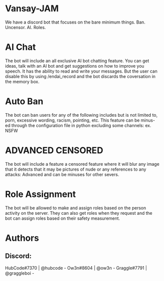 # Vansay-JAM
We have a discord bot that focuses on the bare minimum things. Ban. Uncensor. AI. Roles. 

# AI Chat
The bot will include an all exclusive AI bot chatting feature. You can get ideas, talk with an AI bot and get suggestions on how to improve you speech. It has the ability to read and write your messages. But the user can disable this by using /endai_record and the bot discards the coversation in the memory box. 

# Auto Ban
The bot can ban users for any of the following includes but is not limited to, porn, excessive wording, racism, pointing, etc. This feature can be minus-ed through the configuration file in python excluding some channels: ex. NSFW

# ADVANCED CENSORED
The bot will include a feature a censored feature where it will blur any image that it detects that it may be pictures of nude or any references to any attacks: Advanced and can be minuses for other severs. 

# Role Assignment
The bot will be allowed to make and assign roles based on the person activity on the server. They can also get roles when they request and the bot can assign roles based on their safety measurement. 

# Authors
## Discord: 
HubCode#7370 | @hubcode -
Ow3n#8604 | @ow3n - 
Graggle#7791 | @graggleboi - 


